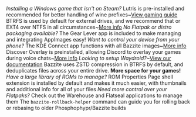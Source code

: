 _Installing a Windows game that isn't on Steam?_ Lutris is pre-installed and recommended for better handling of wine prefixes~[View gaming guide](https://docs.bazzite.gg/Gaming/)
BTRFS is used by default for external drives, and we recommend that or EXT4 over NTFS in all circumstances~[More info](https://github.com/ValveSoftware/Proton/wiki/Using-a-NTFS-disk-with-Linux-and-Windows)
_No Flatpak or distro packaging available?_ The Gear Lever app is included to make managing and integrating AppImages easy!
_Want to control your device from your phone?_ The KDE Connect app functions with all Bazzite images~[More info](https://kdeconnect.kde.org/)
Discover Overlay is preinstalled, allowing Discord to overlay your games during voice chats~[More info](https://trigg.github.io/Discover/)
_Looking to setup Waydroid?_~[View our documentation](https://docs.bazzite.gg/Installing_and_Managing_Software/Waydroid_Setup_Guide/)
Bazzite uses ZSTD compression in BTRFS by default, and deduplicates files across your entire drive. **More space for your games!**
_Have a large library of ROMs to manage?_ ROM Properties Page shell extension is installed by default and makes it much easier, with thumbnails and additional info for all of your files
_Need more control over your Flatpaks?_ Check out the Warehouse and Flatseal applications to manage them
The `bazzite-rollback-helper` command can guide you for rolling back or rebasing to older Phosphophypr/Bazzite builds

